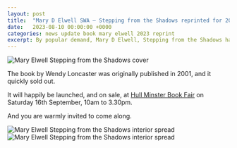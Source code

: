 ```yaml
---
layout: post
title:  "Mary D Elwell SWA — Stepping from the Shadows reprinted for 2023"
date:   2023-08-10 00:00:00 +0000
categories: news update book mary elwell 2023 reprint
excerpt: By popular demand, Mary D Elwell, Stepping from the Shadows has just been reprinted for 2023 after so long!
---
```


<img class="float-pic" src="{{site.imagepath}}book-elwell-step-cover.jpg" alt="Mary Elwell Stepping from the Shadows cover"/>

The book by Wendy Loncaster was originally published in 2001, and it quickly sold out.

It will happily be launched, and on sale, at <a href="https://hm.churchsuite.com/events/f3u2wuqd" title="Hull Minster Book Fair" target="_blank">Hull Minster Book Fair</a> on Saturday 16th September, 10am to 3.30pm.

And you are warmly invited to come along.

<img src="{{site.imagepath}}/ss/book-ss-spread-2.jpg" alt="Mary Elwell Stepping from the Shadows interior spread"/>

<img src="{{site.imagepath}}/ss/book-ss-spread-1.jpg" alt="Mary Elwell Stepping from the Shadows interior spread"/>